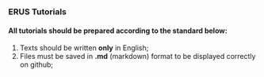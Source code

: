 ### ERUS Tutorials

#### All tutorials should be prepared according to the standard below:

1. Texts should be written __only__ in English;
2. Files must be saved in __.md__ (markdown) format to be displayed correctly on github;
